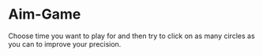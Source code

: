 # Aim-Game

Choose time you want to play for and then try to click on as many circles as you can to improve your precision. 
